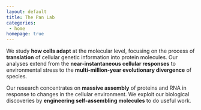 ```yaml
---
layout: default
title: The Pan Lab
categories:
 - home
homepage: true
---
```

We study **how cells adapt** at the molecular level, focusing on the process of **translation** of cellular genetic information into protein molecules. Our analyses extend from the **near-instantaneous cellular responses** to environmental stress to the **multi-million-year evolutionary divergence** of species.

Our research concentrates on **massive assembly** of proteins and RNA in response to changes in the cellular environment. We exploit our biological discoveries by **engineering self-assembling molecules** to do useful work.
